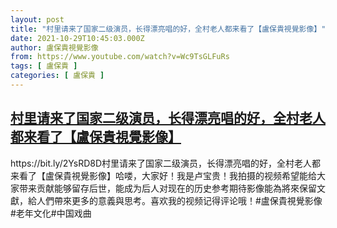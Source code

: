 ```yaml
---
layout: post
title: "村里请来了国家二级演员，长得漂亮唱的好，全村老人都来看了【盧保貴視覺影像】"
date: 2021-10-29T10:45:03.000Z
author: 盧保貴視覺影像
from: https://www.youtube.com/watch?v=Wc9TsGLFuRs
tags: [ 盧保貴 ]
categories: [ 盧保貴 ]
---
```

<!--1635504303000-->
[村里请来了国家二级演员，长得漂亮唱的好，全村老人都来看了【盧保貴視覺影像】](https://www.youtube.com/watch?v=Wc9TsGLFuRs)
------

<div>
https://bit.ly/2YsRD8D村里请来了国家二级演员，长得漂亮唱的好，全村老人都来看了【盧保貴視覺影像】哈喽，大家好！我是卢宝贵！我拍摄的视频希望能给大家带来贡献能够留存后世，能成为后人对现在的历史参考期待影像能為將來保留文獻，給人們帶來更多的意義與思考。喜欢我的视频记得评论哦！#盧保貴視覺影像#老年文化#中国戏曲
</div>

